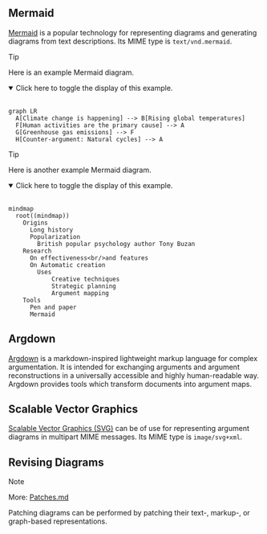 ## Mermaid

[Mermaid](https://en.wikipedia.org/wiki/Mermaid_(software)) is a popular technology for representing diagrams and generating diagrams from text descriptions. Its MIME type is `text/vnd.mermaid`.

> [!TIP]
> Here is an example Mermaid diagram.
>
> <details open>
> <summary>Click here to toggle the display of this example.</summary>
> <br>
> 
> ```mermaid
> graph LR
>   A[Climate change is happening] --> B[Rising global temperatures]
>   F[Human activities are the primary cause] --> A
>   G[Greenhouse gas emissions] --> F
>   H[Counter-argument: Natural cycles] --> A
> ```
> </details>

> [!TIP]
> Here is another example Mermaid diagram.
> 
> <details open>
> <summary>Click here to toggle the display of this example.</summary>
> <br>
> 
> ```mermaid
> mindmap
>   root((mindmap))
>     Origins
>       Long history
>       Popularization
>         British popular psychology author Tony Buzan
>     Research
>       On effectiveness<br/>and features
>       On Automatic creation
>         Uses
>             Creative techniques
>             Strategic planning
>             Argument mapping
>     Tools
>       Pen and paper
>       Mermaid
> ```
> </details>

## Argdown

[Argdown](https://argdown.org/) is a markdown-inspired lightweight markup language for complex argumentation. It is intended for exchanging arguments and argument reconstructions in a universally accessible and highly human-readable way. Argdown provides tools which transform documents into argument maps.

## Scalable Vector Graphics

[Scalable Vector Graphics (SVG)](https://en.wikipedia.org/wiki/SVG) can be of use for representing argument diagrams in multipart MIME messages. Its MIME type is `image/svg+xml`.

## Revising Diagrams
> [!NOTE]
> More: [Patches.md](Patches.md)

Patching diagrams can be performed by patching their text-, markup-, or graph-based representations.

